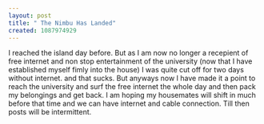 ```yaml
--- 
layout: post
title: " The Nimbu Has Landed"
created: 1087974929
---
```

I reached the island day before. But as I am now no longer a recepient of free internet and non stop entertainment of the university (now that I have established myself fimly into the house) I was quite cut off for two days without internet. and that sucks. But anyways now I have made it a point to reach the university and surf the free internet the whole day and then pack my belongings and get back.  I am hoping my housemates will shift in much before that time and we can have internet and cable connection. Till then posts will be intermittent.

